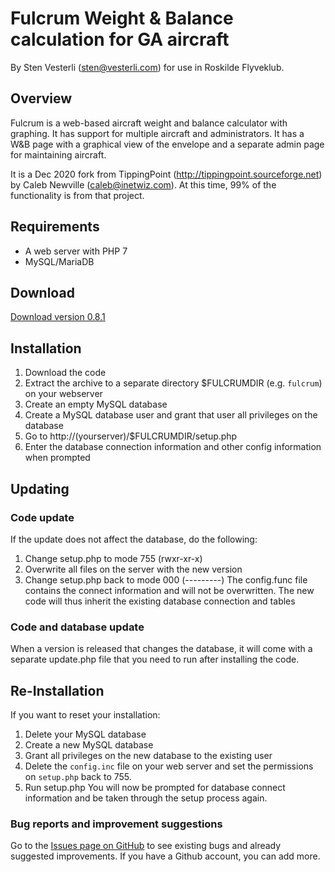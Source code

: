 # Fulcrum Weight &amp; Balance calculation for GA aircraft

By Sten Vesterli (<sten@vesterli.com>) for use in Roskilde Flyveklub.

## Overview
Fulcrum is a web-based aircraft weight and balance calculator with graphing. It has support for multiple aircraft and administrators. It has a W&B page with a graphical view of the envelope and a separate admin page for maintaining aircraft.

It is a Dec 2020 fork from TippingPoint (http://tippingpoint.sourceforge.net) by Caleb Newville (<caleb@inetwiz.com>). At this time, 99% of the functionality is from that project.

## Requirements
* A web server with PHP 7
* MySQL/MariaDB

## Download
[Download version 0.8.1](https://github.com/vesterli/fulcrum-wb/archive/v0.8.1.zip)

## Installation
1. Download the code
2. Extract the archive to a separate directory $FULCRUMDIR (e.g. `fulcrum`) on your webserver
3. Create an empty MySQL database
4. Create a MySQL database user and grant that user all privileges on the database
5. Go to http://(yourserver)/$FULCRUMDIR/setup.php
6. Enter the database connection information and other config information when prompted

## Updating

### Code update
If the update does not affect the database, do the following:
1. Change setup.php to mode 755 (rwxr-xr-x)
2. Overwrite all files on the server with the new version
3. Change setup.php back to mode 000 (---------)
The config.func file contains the connect information and will not be overwritten. The new code will thus
inherit the existing database connection and tables

### Code and database update
When a version is released that changes the database, it will come with a separate update.php file that you need to run after installing the code.

## Re-Installation
If you want to reset your installation:
1. Delete your MySQL database
2. Create a new MySQL database
3. Grant all privileges on the new database to the existing user
4. Delete the `config.inc` file on your web server and set the permissions on `setup.php` back to 755.
5. Run setup.php
You will now be prompted for database connect information and be taken through the setup process again.


### Bug reports and improvement suggestions
Go to the [Issues page on GitHub](https://github.com/vesterli/fulcrum-wb/issues) to see existing bugs and already suggested improvements. If you have a Github account, you can add more.
